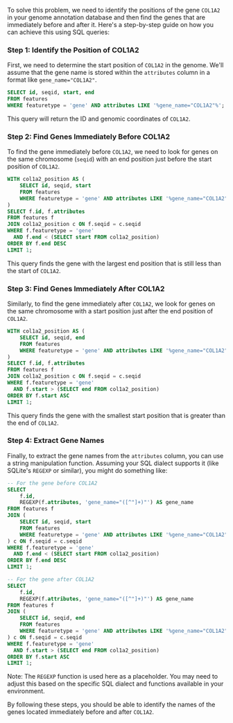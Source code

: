 To solve this problem, we need to identify the positions of the gene `COL1A2` in your genome annotation database and then find the genes that are immediately before and after it. Here's a step-by-step guide on how you can achieve this using SQL queries:

### Step 1: Identify the Position of COL1A2

First, we need to determine the start position of `COL1A2` in the genome. We'll assume that the gene name is stored within the `attributes` column in a format like `gene_name="COL1A2"`.

```sql
SELECT id, seqid, start, end
FROM features
WHERE featuretype = 'gene' AND attributes LIKE '%gene_name="COL1A2"%';
```

This query will return the ID and genomic coordinates of `COL1A2`.

### Step 2: Find Genes Immediately Before COL1A2

To find the gene immediately before `COL1A2`, we need to look for genes on the same chromosome (`seqid`) with an end position just before the start position of `COL1A2`.

```sql
WITH col1a2_position AS (
    SELECT id, seqid, start
    FROM features
    WHERE featuretype = 'gene' AND attributes LIKE '%gene_name="COL1A2"%'
)
SELECT f.id, f.attributes
FROM features f
JOIN col1a2_position c ON f.seqid = c.seqid
WHERE f.featuretype = 'gene'
  AND f.end < (SELECT start FROM col1a2_position)
ORDER BY f.end DESC
LIMIT 1;
```

This query finds the gene with the largest end position that is still less than the start of `COL1A2`.

### Step 3: Find Genes Immediately After COL1A2

Similarly, to find the gene immediately after `COL1A2`, we look for genes on the same chromosome with a start position just after the end position of `COL1A2`.

```sql
WITH col1a2_position AS (
    SELECT id, seqid, end
    FROM features
    WHERE featuretype = 'gene' AND attributes LIKE '%gene_name="COL1A2"%'
)
SELECT f.id, f.attributes
FROM features f
JOIN col1a2_position c ON f.seqid = c.seqid
WHERE f.featuretype = 'gene'
  AND f.start > (SELECT end FROM col1a2_position)
ORDER BY f.start ASC
LIMIT 1;
```

This query finds the gene with the smallest start position that is greater than the end of `COL1A2`.

### Step 4: Extract Gene Names

Finally, to extract the gene names from the `attributes` column, you can use a string manipulation function. Assuming your SQL dialect supports it (like SQLite's `REGEXP` or similar), you might do something like:

```sql
-- For the gene before COL1A2
SELECT 
    f.id,
    REGEXP(f.attributes, 'gene_name="([^"]+)"') AS gene_name
FROM features f
JOIN (
    SELECT id, seqid, start
    FROM features
    WHERE featuretype = 'gene' AND attributes LIKE '%gene_name="COL1A2"%'
) c ON f.seqid = c.seqid
WHERE f.featuretype = 'gene'
  AND f.end < (SELECT start FROM col1a2_position)
ORDER BY f.end DESC
LIMIT 1;

-- For the gene after COL1A2
SELECT 
    f.id,
    REGEXP(f.attributes, 'gene_name="([^"]+)"') AS gene_name
FROM features f
JOIN (
    SELECT id, seqid, end
    FROM features
    WHERE featuretype = 'gene' AND attributes LIKE '%gene_name="COL1A2"%'
) c ON f.seqid = c.seqid
WHERE f.featuretype = 'gene'
  AND f.start > (SELECT end FROM col1a2_position)
ORDER BY f.start ASC
LIMIT 1;
```

Note: The `REGEXP` function is used here as a placeholder. You may need to adjust this based on the specific SQL dialect and functions available in your environment.

By following these steps, you should be able to identify the names of the genes located immediately before and after `COL1A2`.